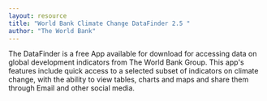 ```yaml
---
layout: resource
title: "World Bank Climate Change DataFinder 2.5 "
author: "The World Bank"
---
```


The DataFinder is a free App available for download for accessing data on global development indicators from The World Bank Group. This app's features include quick access to a selected subset of indicators on climate change, with the ability to view tables, charts and maps and share them through Email and other social media.
